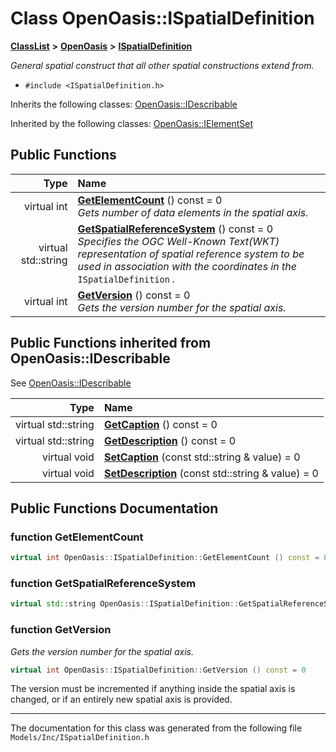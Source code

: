 

# Class OpenOasis::ISpatialDefinition



[**ClassList**](annotated.md) **>** [**OpenOasis**](namespace_open_oasis.md) **>** [**ISpatialDefinition**](class_open_oasis_1_1_i_spatial_definition.md)



_General spatial construct that all other spatial constructions extend from._ 

* `#include <ISpatialDefinition.h>`



Inherits the following classes: [OpenOasis::IDescribable](class_open_oasis_1_1_i_describable.md)


Inherited by the following classes: [OpenOasis::IElementSet](class_open_oasis_1_1_i_element_set.md)




















































## Public Functions

| Type | Name |
| ---: | :--- |
| virtual int | [**GetElementCount**](#function-getelementcount) () const = 0<br>_Gets number of data elements in the spatial axis._  |
| virtual std::string | [**GetSpatialReferenceSystem**](#function-getspatialreferencesystem) () const = 0<br>_Specifies the OGC Well-Known Text(WKT) representation of spatial reference system to be used in association with the coordinates in the_ `ISpatialDefinition` _._ |
| virtual int | [**GetVersion**](#function-getversion) () const = 0<br>_Gets the version number for the spatial axis._  |


## Public Functions inherited from OpenOasis::IDescribable

See [OpenOasis::IDescribable](class_open_oasis_1_1_i_describable.md)

| Type | Name |
| ---: | :--- |
| virtual std::string | [**GetCaption**](#function-getcaption) () const = 0<br> |
| virtual std::string | [**GetDescription**](#function-getdescription) () const = 0<br> |
| virtual void | [**SetCaption**](#function-setcaption) (const std::string & value) = 0<br> |
| virtual void | [**SetDescription**](#function-setdescription) (const std::string & value) = 0<br> |






















































## Public Functions Documentation




### function GetElementCount 

```C++
virtual int OpenOasis::ISpatialDefinition::GetElementCount () const = 0
```






### function GetSpatialReferenceSystem 

```C++
virtual std::string OpenOasis::ISpatialDefinition::GetSpatialReferenceSystem () const = 0
```






### function GetVersion 

_Gets the version number for the spatial axis._ 
```C++
virtual int OpenOasis::ISpatialDefinition::GetVersion () const = 0
```



The version must be incremented if anything inside the spatial axis is changed, or if an entirely new spatial axis is provided. 


        

------------------------------
The documentation for this class was generated from the following file `Models/Inc/ISpatialDefinition.h`

